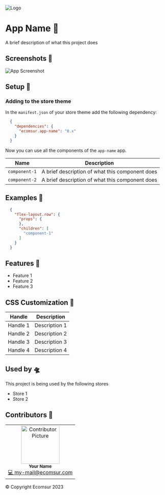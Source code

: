 
![Logo](https://www.ecomsur.com/wp-content/uploads/2020/01/ecomsur-logo.png)


# App Name 🍂

A brief description of what this project does


## Screenshots 📸

![App Screenshot](https://via.placeholder.com/468x300?text=App+Screenshot+Here)


## Setup 🔧

### Adding to the store theme

In the `manifest.json` of your store theme add the following dependency:

```json
  {
    "dependencies": {
      "ecomsur.app-name": "0.x"
    }
  }
```

Now you can use all the components of the `app-name` app. 

|Name|Description|
|-----------|----------|
|`component-1`| A brief description of what this component does |
|`component-2`| A brief description of what this component does |
    
## Examples 🧤

```json
  {
    "flex-layout.row": {
      "props": {
      },
      "children": [
        "component-1"
      ]
    }
  }
```

## Features 💫

- Feature 1
- Feature 2
- Feature 3

## CSS Customization :art:

|Handle     | Description   |
|-----------| --------------|
|Handle 1   | Description 1 |
|Handle 2   | Description 2 |
|Handle 3   | Description 3 |
|Handle 4   | Description 4 |


## Used by 🛸

This project is being used by the following stores

- Store 1
- Store 2


## Contributors 👷

<table>
  <tr>
    <td align="center">
      <img src="" width="120px" alt="Contributor Picture"/>
      <br />
      <sub>
        <b>Your Name</b>
      </sub>
      <br />
      <a href="mailto:my-mail@ecomsur.com" title="Correo empresarial">💻 my-mail@ecomsur.com</a>
    </td>
  </tr>
</table>

© Copyright Ecomsur 2023
